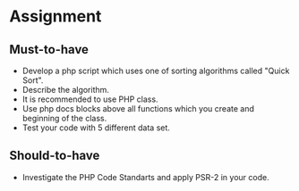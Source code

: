 # Assignment

## Must-to-have

- Develop a php script which uses one of sorting algorithms called "Quick Sort".
- Describe the algorithm.
- It is recommended to use PHP class.
- Use php docs blocks above all functions which you create and beginning of the class.
- Test your code with 5 different data set.

## Should-to-have

- Investigate the PHP Code Standarts and apply PSR-2 in your code.
